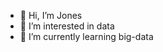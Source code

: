 - 👋 Hi, I’m Jones
- 👀 I’m interested in data
- 🌱 I’m currently learning big-data

<!---
nice-shopeer/nice-shopeer is a ✨ special ✨ repository because its `README.md` (this file) appears on your GitHub profile.
You can click the Preview link to take a look at your changes.
--->
